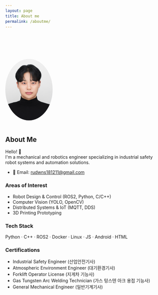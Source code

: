 ```yaml
---
layout: page
title: About me
permalink: /aboutme/
---
```


<img src="/assets/img/profile.JPEG"
     alt="Profile Photo"
     width="150px"
     style="border-radius: 50%; margin-top: 80px; margin-bottom: 1rem;" />



## About Me

Hello! 👋  
I'm a mechanical and robotics engineer specializing in industrial safety robot systems and automation solutions.

- 📧 Email: rudwns181211@gmail.com  

### Areas of Interest
- Robot Design & Control (ROS2, Python, C/C++)  
- Computer Vision (YOLO, OpenCV)  
- Distributed Systems & IoT (MQTT, DDS)  
- 3D Printing Prototyping  

### Tech Stack
Python · C++ · ROS2 · Docker · Linux · JS · Android · HTML

### Certifications
- Industrial Safety Engineer (산업안전기사)
- Atmospheric Environment Engineer (대기환경기사)
- Forklift Operator License (지게차 기능사)
- Gas Tungsten Arc Welding Technician (가스 텅스텐 아크 용접 기능사)
- General Mechanical Engineer (일반기계기사)